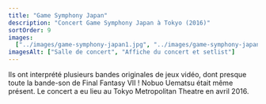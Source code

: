 ```yaml
---
title: "Game Symphony Japan"
description: "Concert Game Symphony Japan à Tokyo (2016)"
sortOrder: 9
images:
  ["../images/game-symphony-japan1.jpg", "../images/game-symphony-japan2.jpg"]
imagesAlt: ["Salle de concert", "Affiche du concert et setlist"]
---
```


Ils ont interprété plusieurs bandes originales de jeux vidéo, dont presque toute la bande-son de Final Fantasy VII ! Nobuo Uematsu était même présent. Le concert a eu lieu au Tokyo Metropolitan Theatre en avril 2016.
